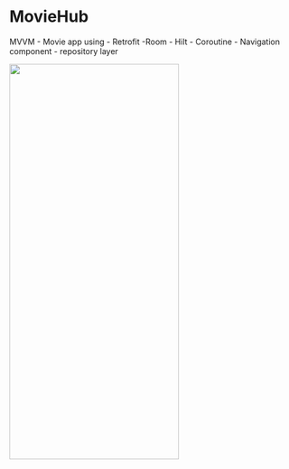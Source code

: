 # MovieHub
MVVM - Movie app using - Retrofit -Room - Hilt - Coroutine - Navigation component - repository layer


<img src="https://user-images.githubusercontent.com/76805784/128260727-9d7c64ee-17ec-47ab-abc8-24387c77cf07.png " width="300" height="700">
